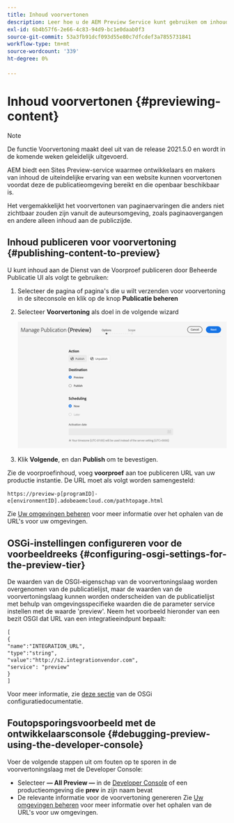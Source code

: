 ```yaml
---
title: Inhoud voorvertonen
description: Leer hoe u de AEM Preview Service kunt gebruiken om inhoud voor te vertonen voordat u live gaat.
exl-id: 6b4b57f6-2e66-4c83-94d9-bc1e0daab0f3
source-git-commit: 53a3fb91dcf093d55e80c7dfcdef3a7855731841
workflow-type: tm+mt
source-wordcount: '339'
ht-degree: 0%

---
```


# Inhoud voorvertonen {#previewing-content}

>[!NOTE]
>
>De functie Voorvertoning maakt deel uit van de release 2021.5.0 en wordt in de komende weken geleidelijk uitgevoerd.

AEM biedt een Sites Preview-service waarmee ontwikkelaars en makers van inhoud de uiteindelijke ervaring van een website kunnen voorvertonen voordat deze de publicatieomgeving bereikt en die openbaar beschikbaar is.

Het vergemakkelijkt het voorvertonen van paginaervaringen die anders niet zichtbaar zouden zijn vanuit de auteursomgeving, zoals paginaovergangen en andere alleen inhoud aan de publiczijde.

## Inhoud publiceren voor voorvertoning {#publishing-content-to-preview}

U kunt inhoud aan de Dienst van de Voorproef publiceren door Beheerde Publicatie UI als volgt te gebruiken:

1. Selecteer de pagina of pagina&#39;s die u wilt verzenden voor voorvertoning in de siteconsole en klik op de knop **Publicatie beheren**
1. Selecteer **Voorvertoning** als doel in de volgende wizard

   ![beheerde publicatie](/help/sites-cloud/authoring/assets/previewmanagedpublication.png)

1. Klik **Volgende**, en dan **Publish** om te bevestigen.

Zie de voorproefinhoud, voeg **voorproef** aan toe publiceren URL van uw productie instantie. De URL moet als volgt worden samengesteld:

```
https://preview-p[programID]-e[environmentID].adobeaemcloud.com/pathtopage.html
```

Zie [Uw omgevingen beheren](https://experienceleague.adobe.com/docs/experience-manager-cloud-manager/using/how-to-use/manage-your-environment.html?lang=en) voor meer informatie over het ophalen van de URL&#39;s voor uw omgevingen.

## OSGi-instellingen configureren voor de voorbeeldreeks {#configuring-osgi-settings-for-the-preview-tier}

De waarden van de OSGI-eigenschap van de voorvertoningslaag worden overgenomen van de publicatielijst, maar de waarden van de voorvertoningslaag kunnen worden onderscheiden van de publicatielijst met behulp van omgevingsspecifieke waarden die de parameter service instellen met de waarde &#39;preview&#39;. Neem het voorbeeld hieronder van een bezit OSGI dat URL van een integratieeindpunt bepaalt:

```
[
{
"name":"INTEGRATION_URL",
"type":"string",
"value":"http://s2.integrationvendor.com",
"service": "preview"
}
]
```

Voor meer informatie, zie [deze sectie](/help/implementing/deploying/configuring-osgi.md#author-vs-publish-configuration) van de OSGi configuratiedocumentatie.

## Foutopsporingsvoorbeeld met de ontwikkelaarsconsole {#debugging-preview-using-the-developer-console}

Voer de volgende stappen uit om fouten op te sporen in de voorvertoningslaag met de Developer Console:

* Selecteer **— All Preview —** in de [Developer Console](/help/implementing/developing/introduction/development-guidelines.md#aem-as-a-cloud-service-development-tools) of een productieomgeving die **prev** in zijn naam bevat
* De relevante informatie voor de voorvertoning genereren
Zie [Uw omgevingen beheren](https://experienceleague.adobe.com/docs/experience-manager-cloud-manager/using/how-to-use/manage-your-environment.html?lang=en) voor meer informatie over het ophalen van de URL&#39;s voor uw omgevingen.

